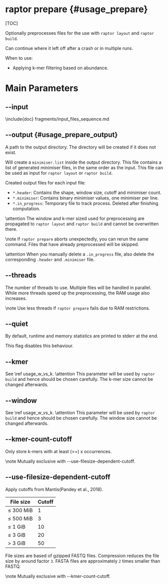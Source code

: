 # raptor prepare {#usage_prepare}

<!--
SPDX-FileCopyrightText: 2006-2025 Knut Reinert & Freie Universität Berlin
SPDX-FileCopyrightText: 2016-2025 Knut Reinert & MPI für molekulare Genetik
SPDX-License-Identifier: CC-BY-4.0
-->

[TOC]

Optionally preprocesses files for the use with `raptor layout` and `raptor build`.

Can continue where it left off after a crash or in multiple runs.

When to use:
  * Applying k-mer filtering based on abundance.

# Main Parameters

## -​-input

\include{doc} fragments/input_files_sequence.md

## -​-output {#usage_prepare_output}
A path to the output directory. The directory will be created if it does not exist.

Will create a `minimiser.list` inside the output directory. This file contains a list of generated minimiser
files, in the same order as the input.
This file can be used as input for `raptor layout` or `raptor build`.

Created output files for each input file:
  * `*.header`: Contains the shape, window size, cutoff and minimiser count.
  * `*.minimiser`: Contains binary minimiser values, one minimiser per line.
  * `*.in_progress`: Temporary file to track process. Deleted after finishing computation.

\attention
The window and k-mer sized used for preprocessing are propagated to `raptor layout` and `raptor build` and cannot be
overwritten there.

\note
If `raptor prepare` aborts unexpectedly, you can rerun the same command. Files that have already preprocessed will
be skipped.

\attention
When you manually delete a `.in_progress` file, also delete the corresponding `.header` and `.minimiser` file.

## -​-threads
The number of threads to use. Multiple files will be handled in parallel. While more threads speed up the
preprocessing, the RAM usage also increases.

\note
Use less threads if `raptor prepare` fails due to RAM restrictions.

## -​-quiet
By default, runtime and memory statistics are printed to stderr at the end.

This flag disables this behaviour.

## -​-kmer
See \ref usage_w_vs_k.
\attention
This parameter will be used by `raptor build` and hence should be chosen carefully. The k-mer size cannot be changed
afterwards.

## -​-window
See \ref usage_w_vs_k.
\attention
This parameter will be used by `raptor build` and hence should be chosen carefully. The window size cannot be changed
afterwards.

## -​-kmer-count-cutoff
Only store k-mers with at least (>=) x occurrences.

\note
Mutually exclusive with --use-filesize-dependent-cutoff.

## -​-use-filesize-dependent-cutoff
Apply cutoffs from Mantis(Pandey et al., 2018).

| File size | Cutoff |
|-----------|--------|
| ≤ 300 MiB | 1      |
| ≤ 500 MiB | 3      |
| ≤ 1 GiB   | 10     |
| ≤ 3 GiB   | 20     |
| > 3 GiB   | 50     |

File sizes are based of gzipped FASTQ files. Compression reduces the file size by around factor `3`. FASTA files are
approximately `2` times smaller than FASTQ.

\note
Mutually exclusive with --kmer-count-cutoff.
